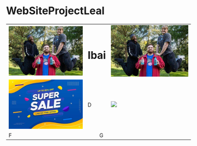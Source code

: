# WebSiteProjectLeal
<html>
  <head>
  </head>
  <body>
    <table width="100%">
      <tr>
        <td colspan="1"><img src= "Vaaaacaaaa.jfif"></td>
        <td colspan= "4"><h1>Ibai</h1></td>
        <td colspan= "1"><img src= "Vaaaacaaaa.jfif"></td
      </tr>
      <tr>
        <td colspan= "2"> <img src="OI.jfif"</td>
        <td colspan= "2">D</td>
        <td colspan= "2"><img src="OIOIOI.avif"</td>
      </tr>
      <tr>
        <td colspan= "3">F</td>
        <td colspan= "3">G</td>
      </tr>
    </table>
  </body>
</html>
